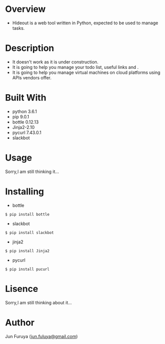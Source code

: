 # Overview
- Hideout is a web tool written in Python, expected to be used to manage tasks.

# Description
- It doesn't work as it is under construction.
- It is going to help you manage your todo list, useful links and .
- It is going to help you manage virtual machines on cloud platforms using APIs vendors offer.

# Built With
- python 3.6.1
- pip 9.0.1
- bottle 0.12.13
- Jinja2-2.10
- pycurl 7.43.0.1
- slackbot 

# Usage

Sorry,I am still thinking it...

# Installing

- bottle

`$ pip install bottle`

- slackbot

`$ pip install slackbot`

- jinja2

`$ pip install Jinja2`

- pycurl

`$ pip install pucurl`

# Lisence

Sorry,I am still thinking about it...

# Author

Jun Furuya (jun.fuluya@gmail.com)
